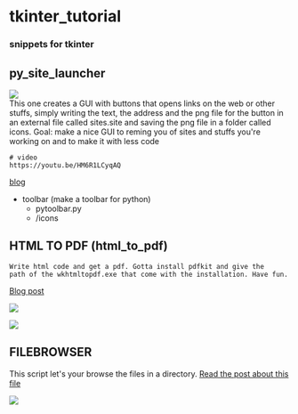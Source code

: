 # tkinter_tutorial

### snippets for tkinter

## py_site_launcher
![](https://pythonprogramming.altervista.org/wp-content/uploads/2023/08/image-32.png)   
    This one creates a GUI with buttons that opens links on the web or other stuffs,
    simply writing the text, the address and the png file for the button in an
    external file called sites.site and saving the png file in a folder called icons.
    Goal: make a nice GUI to reming you of sites and stuffs you're working on and to
    make it with less code
    
    # video
    https://youtu.be/HM6R1LCyqAQ
    

[blog](https://pythonprogramming.altervista.org/tkinter-python-site-launcher/)

- toolbar (make a toolbar for python)
    - pytoolbar.py
    - /icons
    

## HTML TO PDF (html_to_pdf)

    Write html code and get a pdf. Gotta install pdfkit and give the 
    path of the wkhtmltopdf.exe that come with the installation. Have fun.

[Blog post](https://pythonprogramming.altervista.org/create-a-pdf-with-html-and-python/)

![](https://pythonprogramming.altervista.org/wp-content/uploads/2023/08/image-22.png)

![](https://pythonprogramming.altervista.org/wp-content/uploads/2023/08/image-21-960x585.png)

## FILEBROWSER

This script let's your browse the files in a directory.
[Read the post about this file](https://pythonprogramming.altervista.org/how-to-get-the-item-selected-in-a-listbox-in-tkinter/)

![](https://pythonprogramming.altervista.org/wp-content/uploads/2023/08/image-29.png)
